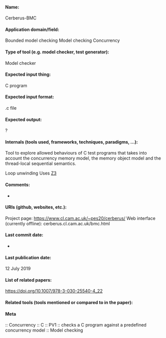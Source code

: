 #### Name:
Cerberus-BMC

#### Application domain/field:
Bounded model checking
Model checking
Concurrency

#### Type of tool (e.g. model checker, test generator):
Model checker

#### Expected input thing:
C program

#### Expected input format:
.c file

#### Expected output:
?

#### Internals (tools used, frameworks, techniques, paradigms, ...):
Tool to explore allowed behaviours of C test programs that takes into account the concurrency memory model, the memory object model and the thread-local sequential semantics.

Loop unwinding
Uses [Z3](../Solvers/SMT/Z3.md)

#### Comments:
-

#### URIs (github, websites, etc.):
Project page: https://www.cl.cam.ac.uk/~pes20/cerberus/
Web interface (currently offline): cerberus.cl.cam.ac.uk/bmc.html

#### Last commit date:
-

#### Last publication date:
12 July 2019

#### List of related papers:
https://doi.org/10.1007/978-3-030-25540-4_22

#### Related tools (tools mentioned or compared to in the paper):

#### Meta
:: Concurrency
:: C
:: PV1           :: checks a C program against a predefined concurrency model
:: Model checking